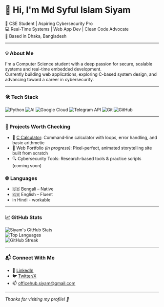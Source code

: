 # 👋 Hi, I'm Md Syful Islam Siyam

🚀 CSE Student | Aspiring Cybersecurity Pro  
💻 Real-Time Systems | Web App Dev | Clean Code Advocate  
📍 Based in Dhaka, Bangladesh

---

### 💡 About Me

I'm a Computer Science student with a deep passion for secure, scalable systems and real-time embedded development.  
Currently building web applications, exploring C-based system design, and advancing toward a career in cybersecurity.

---

### 🛠️ Tech Stack

![Python](https://img.shields.io/badge/Python-3776AB?style=for-the-badge&logo=python&logoColor=white)
![AI](https://img.shields.io/badge/AI-000000?style=for-the-badge&logo=openai&logoColor=white)
![Google Cloud](https://img.shields.io/badge/Google%20Cloud-4285F4?style=for-the-badge&logo=googlecloud&logoColor=white)
![Telegram API](https://img.shields.io/badge/Telegram%20Bot-2CA5E0?style=for-the-badge&logo=telegram&logoColor=white)
![Git](https://img.shields.io/badge/Git-F05032?style=for-the-badge&logo=git&logoColor=white)
![GitHub](https://img.shields.io/badge/GitHub-181717?style=for-the-badge&logo=github&logoColor=white)

---

### 🔧 Projects Worth Checking

- 🎯 [C Calculator](https://github.com/siaym/calculator-in-c): Command-line calculator with loops, error handling, and basic arithmetic
- 🧪 Web Portfolio *(in progress)*: Pixel-perfect, animated storytelling site built from scratch
- 🔍 Cybersecurity Tools: Research-based tools & practice scripts (coming soon)



### 🌐 Languages

- 🇧🇩 Bengali – Native  
- 🇬🇧 English – Fluent
- in Hindi - workable 


---

### 📈 GitHub Stats

![Siyam's GitHub Stats](https://github-readme-stats.vercel.app/api?username=siaym&show_icons=true&theme=radical)  
![Top Languages](https://github-readme-stats.vercel.app/api/top-langs/?username=siaym&layout=compact&theme=radical)  
![GitHub Streak](https://github-readme-streak-stats.herokuapp.com/?user=siaym&theme=radical)

---

### 📬 Connect With Me

- 💼 [LinkedIn](https://linkedin.com/in/siyam-itprofessional)
- 🐦 [Twitter/X](https://twitter.com/siyamx360)
- 📫 [officehub.siyam@gmail.com](mailto:officehub.siyam@gmail.com)

---

_Thanks for visiting my profile! 💙_
